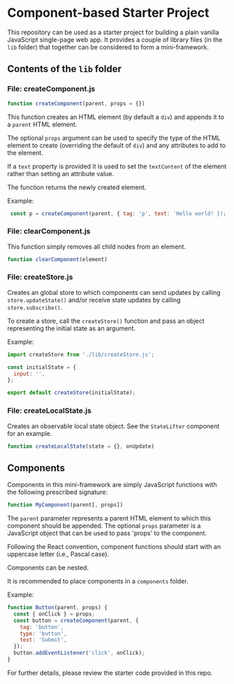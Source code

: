 # Component-based Starter Project

This repository can be used as a starter project for building a plain vanilla
JavaScript single-page web app. It provides a couple of library files (in the
`lib` folder) that together can be considered to form a mini-framework.

## Contents of the `lib` folder

### File: createComponent.js

```js
function createComponent(parent, props = {})
```

This function creates an HTML element (by default a `div`) and appends it to
a `parent` HTML element.

The optional `props` argument can be used to specify the type of the HTML
element to create (overriding the default of `div`) and any attributes to
add to the element.

If a `text` property is provided it is used to set the `textContent` of the
element rather than setting an attribute value.

The function returns the newly created element.

Example:

```js
 const p = createComponent(parent, { tag: 'p', text: 'Hello world! });
```

### File: clearComponent.js

This function simply removes all child nodes from an element.

```js
function clearComponent(element)
```

### File: createStore.js

Creates an global store to which components can send updates by calling
`store.updateState()` and/or receive state updates by calling `store.subscribe()`.

To create a store, call the `createStore()` function and pass an object
representing the initial state as an argument.

Example:

```js
import createStore from './lib/createStore.js';

const initialState = {
  input: '',
};

export default createStore(initialState);
```

### File: createLocalState.js

Creates an observable local state object. See the `StateLifter` component for an example.

```js
function createLocalState(state = {}, onUpdate)
```

## Components

Components in this mini-framework are simply JavaScript functions with the
following prescribed signature:

```js
function MyComponent(parent[, props])
```

The `parent` parameter represents a parent HTML element to which this component
should be appended. The optional `props` parameter is a JavaScript object that
can be used to pass 'props' to the component.

Following the React convention, component functions should start with an uppercase
letter (i.e., Pascal case).

Components can be nested.

It is recommended to place components in a `components` folder.

Example:

```js
function Button(parent, props) {
  const { onClick } = props;
  const button = createComponent(parent, {
    tag: 'button',
    type: 'button',
    text: 'Submit',
  });
  button.addEventListener('click', onClick);
}
```

For further details, please review the starter code provided in this repo.
